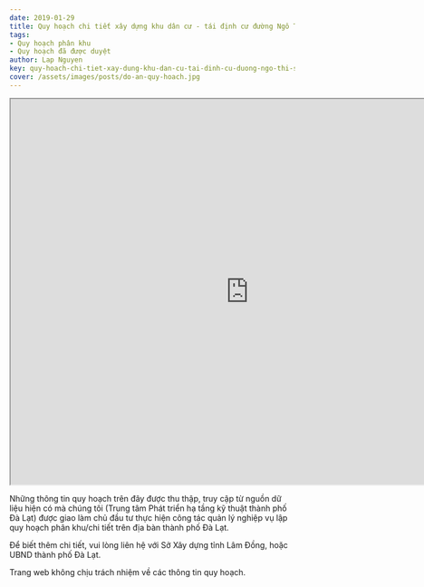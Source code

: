 ```yaml
---
date: 2019-01-29
title: Quy hoạch chi tiết xây dựng khu dân cư - tái định cư đường Ngô Thì Sỹ, phường 4
tags:
- Quy hoạch phân khu
- Quy hoạch đã được duyệt
author: Lap Nguyen
key: quy-hoach-chi-tiet-xay-dung-khu-dan-cu-tai-dinh-cu-duong-ngo-thi-sy-phuong-4
cover: /assets/images/posts/do-an-quy-hoach.jpg
---
```


<iframe src="https://drive.google.com/file/d/1_wLGyFs0i1GGImEKHM4SQdeH_PQxSCjc/preview" width="840" height="680"></iframe>
<!--more-->

Những thông tin quy hoạch trên đây được thu thập, truy cập từ nguồn dữ liệu hiện có mà chúng tôi 
(Trung tâm Phát triển hạ tầng kỹ thuật thành phố Đà Lạt) được giao làm chủ đầu tư thực hiện công tác quản lý nghiệp vụ 
lập quy hoạch phân khu/chi tiết trên địa bàn thành phố Đà Lạt.

Để biết thêm chi tiết, vui lòng liên hệ với Sở Xây dựng tỉnh Lâm Đồng, hoặc UBND thành phố Đà Lạt.

Trang web không chịu trách nhiệm về các thông tin quy hoạch.